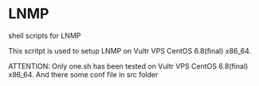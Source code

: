 # LNMP
shell scripts for LNMP

This scritpt is used to setup LNMP on Vultr VPS CentOS 6.8(final) x86_64.

ATTENTION:
Only one.sh has been tested on Vultr VPS CentOS 6.8(final) x86_64.
And there some conf file in src folder
